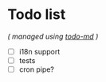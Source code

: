 # Todo list

_\( managed using [todo-md](https://github.com/Hypercubed/todo-md) \)_

- [ ] i18n support
- [ ] tests
- [ ] cron pipe?